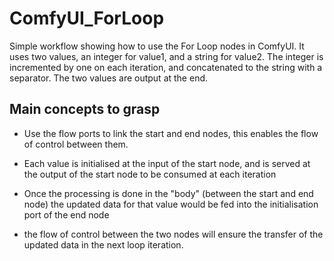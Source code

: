 # ComfyUI_ForLoop
Simple workflow showing how to use the For Loop nodes in ComfyUI. It uses two values, an integer for value1, and a string for value2.
The integer is incremented by one on each iteration, and concatenated to the string with a separator.
The two values are output at the end.

## Main concepts to grasp

* Use the flow ports to link the start and end nodes, this enables the flow of control between them.

* Each value is initialised at the input of the start node, and is served at the output of the start node to be consumed at each iteration

* Once the processing is done in the "body" (between the start and end node) the updated data for that value would be fed into the initialisation port of the end node

* the flow of control between the two nodes will ensure the transfer of the updated data in the next loop iteration.
